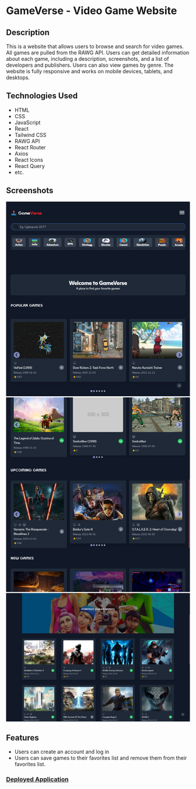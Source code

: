 # GameVerse - Video Game Website

## Description

This is a website that allows users to browse and search for video games. All games are pulled from the RAWG API. Users can get detailed information about each game, including a description, screenshots, and a list of developers and publishers. Users can also view games by genre. The website is fully responsive and works on mobile devices, tablets, and desktops.

## Technologies Used

- HTML
- CSS
- JavaScript
- React
- Tailwind CSS
- RAWG API
- React Router
- Axios
- React Icons
- React Query
- etc.

## Screenshots

![Home Page](./src/assets/images/homepage.png)
![Game](./src/assets/images/games.png)
![Genre](./src/assets/images/genre-page.png)

## Features

- Users can create an account and log in
- Users can save games to their favorites list and remove them from their favorites list.

### [Deployed Application](https://gameverse-zeta.vercel.app/)

